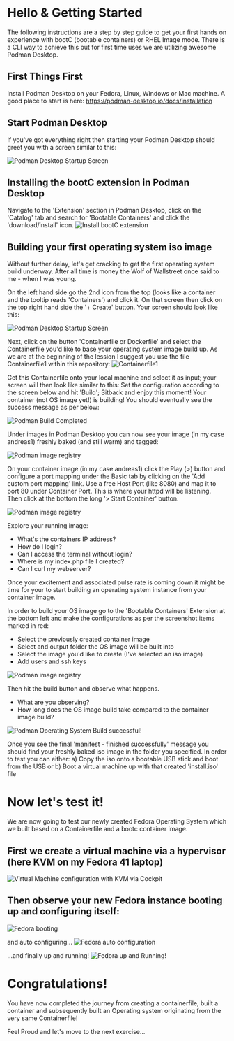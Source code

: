 # Hello & Getting Started
The following instructions are a step by step guide to get your first hands on experience with bootC (bootable containers) or RHEL Image mode.
There is a CLI way to achieve this but for first time uses we are utilizing awesome Podman Desktop.

## First Things First
Install Podman Desktop on your Fedora, Linux, Windows or Mac machine.
A good place to start is here: https://podman-desktop.io/docs/installation

## Start Podman Desktop
If you've got everything right then starting your Podman Desktop should greet you with a screen similar to this:

![Podman Desktop Startup Screen](https://github.com/aspanner/conferenceTalks/blob/main/2025/DevConIndia/PodmanDesktopStartupScreen2.png?raw=true)

## Installing the bootC extension in Podman Desktop
Navigate to the 'Extension' section in Podman Desktop, click on the 'Catalog' tab and search for 'Bootable Containers' and click the 'download/install' icon.
![Install bootC extension](https://github.com/aspanner/conferenceTalks/blob/main/2025/DevConIndia/PodmanDesktopExtensionsInstalled.png?raw=true)

## Building your first operating system iso image
Without further delay, let's get cracking to get the first operating system build underway. After all time is money the Wolf of Wallstreet once said to me - when I was young.

On the left hand side go the 2nd icon from the top (looks like a container and the tooltip reads 'Containers') and click it. On that screen then click on the top right hand side the '+ Create' button. Your screen should look like this:

![Podman Desktop Startup Screen](https://github.com/aspanner/conferenceTalks/blob/main/2025/DevConIndia/PodmanDesktopContainerCreate.png?raw=true)

Next, click on the button 'Containerfile or Dockerfile' and select the Containerfile you'd like to base your operating system image build up. As we are at the beginning of the lession I suggest you use the file Containerfile1 within this repository: ![Containerfile1](./Containerfile1)

Get this Containerfile onto your local machine and select it as input; your screen will then look like similar to this:
Set the configuration according to the screen below and hit 'Build'; Sitback and enjoy this moment! Your container (not OS image yet!) is building!
You should eventually see the success message as per below:

![Podman Build Completed](https://github.com/aspanner/conferenceTalks/blob/main/2025/DevConIndia/podmanbuilddone.png?raw=true)

Under images in Podman Desktop you can now see your image (in my case andreas1) freshly baked (and still warm) and tagged:

![Podman image registry](https://github.com/aspanner/conferenceTalks/blob/main/2025/DevConIndia/podmanImagesShowAndreas1.png?raw=true)

On your container image (in my case andreas1) click the Play (>) button and configure a port mapping under the Basic tab by clicking on the 'Add custom port mapping' link. Use a free Host Port (like 8080) and map it to port 80 under Container Port. This is where your httpd will be listening. Then click at the bottom the long '> Start Container' button.

![Podman image registry](https://github.com/aspanner/conferenceTalks/blob/main/2025/DevConIndia/PodmanRunImage.png?raw=true)

Explore your running image:
* What's the containers IP address?
* How do I login?
* Can I access the terminal without login?
* Where is my index.php file I created?
* Can I curl my webserver?

Once your excitement and associated pulse rate is coming down it might be time for your to start building an operating system instance from your container image.

In order to build your OS image go to the 'Bootable Containers' Extension at the bottom left and make the configurations as per the screenshot items marked in red:

* Select the previously created container image
* Select and output folder the OS image will be built into
* Select the image you'd like to create (I've selected an iso image)
* Add users and ssh keys

![Podman image registry](https://github.com/aspanner/conferenceTalks/blob/main/2025/DevConIndia/PodmanBuildOSImageConfig.png?raw=true)

Then hit the build button and observe what happens.
* What are you observing?
* How long does the OS image build take compared to the container image build?


![Podman Operating System Build successful!](https://github.com/aspanner/conferenceTalks/blob/main/2025/DevConIndia/PodmanOSImageBuildSuccessfully.png?raw=true)


Once you see the final 'manifest - finished successfully' message you should find your freshly baked iso image in the folder you specified. In order to test you can either:
a) Copy the iso onto a bootable USB stick and boot from the USB or
b) Boot a virtual machine up with that created 'install.iso' file


# Now let's test it!
We are now going to test our newly created Fedora Operating System which we built based on a Containerfile and a bootc container image.

## First we create a virtual machine via a hypervisor (here KVM on my Fedora 41 laptop)
![Virtual Machine configuration with KVM via Cockpit](https://github.com/aspanner/conferenceTalks/blob/main/2025/DevConIndia/FedoraVMCreation.png?raw=true)

## Then observe your new Fedora instance booting up and configuring itself:
![Fedora booting](https://github.com/aspanner/conferenceTalks/blob/main/2025/DevConIndia/FedoraIsoBooting.png?raw=true)

and auto configuring...
![Fedora auto configuration](https://github.com/aspanner/conferenceTalks/blob/main/2025/DevConIndia/FedoraInstalling2.png?raw=true)

...and finally up and running!
![Fedora up and Running!](https://github.com/aspanner/conferenceTalks/blob/main/2025/DevConIndia/FedoraHttpdRunning.png?raw=true)

# Congratulations!
You have now completed the journey from creating a containerfile, built a container and subsequently built an Operating system originating from the very same Containerfile!

Feel Proud and let's move to the next exercise...

